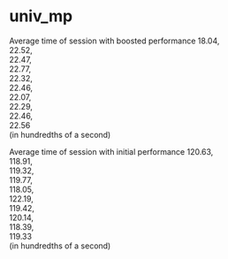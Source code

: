 # univ_mp

Average time of session with boosted performance 
18.04,	
22.52,	
22.47,	
22.77,	
22.32,	
22.46,	
22.07,	
22.29,	
22.46,	
22.56	
(in hundredths of a second)

Average time of session with initial performance 
120.63,	 
118.91,	 
119.32,	 
119.77,	 
118.05,	 
122.19,	 
119.42,	 
120.14,	 
118.39,	 
119.33	 
(in hundredths of a second)
